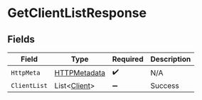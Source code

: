 # GetClientListResponse


## Fields

| Field                                                   | Type                                                    | Required                                                | Description                                             |
| ------------------------------------------------------- | ------------------------------------------------------- | ------------------------------------------------------- | ------------------------------------------------------- |
| `HttpMeta`                                              | [HTTPMetadata](../../Models/Components/HTTPMetadata.md) | :heavy_check_mark:                                      | N/A                                                     |
| `ClientList`                                            | List<[Client](../../Models/Components/Client.md)>       | :heavy_minus_sign:                                      | Success                                                 |